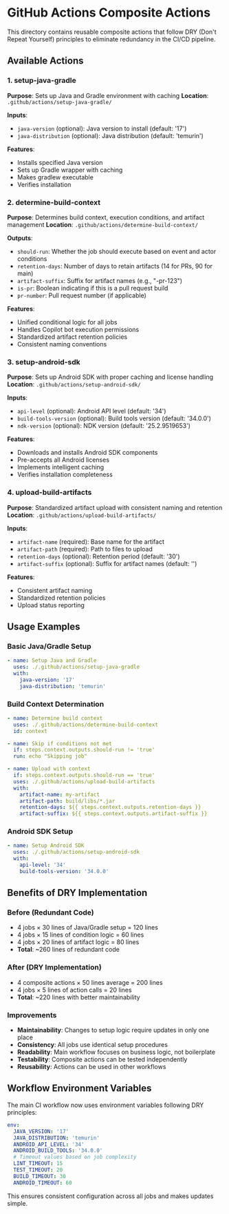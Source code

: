 # GitHub Actions Composite Actions

This directory contains reusable composite actions that follow DRY (Don't Repeat Yourself) principles to eliminate redundancy in the CI/CD pipeline.

## Available Actions

### 1. setup-java-gradle
**Purpose**: Sets up Java and Gradle environment with caching
**Location**: `.github/actions/setup-java-gradle/`

**Inputs**:
- `java-version` (optional): Java version to install (default: '17')
- `java-distribution` (optional): Java distribution (default: 'temurin')

**Features**:
- Installs specified Java version
- Sets up Gradle wrapper with caching
- Makes gradlew executable
- Verifies installation

### 2. determine-build-context
**Purpose**: Determines build context, execution conditions, and artifact management
**Location**: `.github/actions/determine-build-context/`

**Outputs**:
- `should-run`: Whether the job should execute based on event and actor conditions
- `retention-days`: Number of days to retain artifacts (14 for PRs, 90 for main)
- `artifact-suffix`: Suffix for artifact names (e.g., "-pr-123")
- `is-pr`: Boolean indicating if this is a pull request build
- `pr-number`: Pull request number (if applicable)

**Features**:
- Unified conditional logic for all jobs
- Handles Copilot bot execution permissions
- Standardized artifact retention policies
- Consistent naming conventions

### 3. setup-android-sdk
**Purpose**: Sets up Android SDK with proper caching and license handling
**Location**: `.github/actions/setup-android-sdk/`

**Inputs**:
- `api-level` (optional): Android API level (default: '34')
- `build-tools-version` (optional): Build tools version (default: '34.0.0')
- `ndk-version` (optional): NDK version (default: '25.2.9519653')

**Features**:
- Downloads and installs Android SDK components
- Pre-accepts all Android licenses
- Implements intelligent caching
- Verifies installation completeness

### 4. upload-build-artifacts
**Purpose**: Standardized artifact upload with consistent naming and retention
**Location**: `.github/actions/upload-build-artifacts/`

**Inputs**:
- `artifact-name` (required): Base name for the artifact
- `artifact-path` (required): Path to files to upload
- `retention-days` (optional): Retention period (default: '30')
- `artifact-suffix` (optional): Suffix for artifact names (default: '')

**Features**:
- Consistent artifact naming
- Standardized retention policies
- Upload status reporting

## Usage Examples

### Basic Java/Gradle Setup
```yaml
- name: Setup Java and Gradle
  uses: ./.github/actions/setup-java-gradle
  with:
    java-version: '17'
    java-distribution: 'temurin'
```

### Build Context Determination
```yaml
- name: Determine build context
  uses: ./.github/actions/determine-build-context
  id: context

- name: Skip if conditions not met
  if: steps.context.outputs.should-run != 'true'
  run: echo "Skipping job"

- name: Upload with context
  if: steps.context.outputs.should-run == 'true'
  uses: ./.github/actions/upload-build-artifacts
  with:
    artifact-name: my-artifact
    artifact-path: build/libs/*.jar
    retention-days: ${{ steps.context.outputs.retention-days }}
    artifact-suffix: ${{ steps.context.outputs.artifact-suffix }}
```

### Android SDK Setup
```yaml
- name: Setup Android SDK
  uses: ./.github/actions/setup-android-sdk
  with:
    api-level: '34'
    build-tools-version: '34.0.0'
```

## Benefits of DRY Implementation

### Before (Redundant Code)
- 4 jobs × 30 lines of Java/Gradle setup = 120 lines
- 4 jobs × 15 lines of condition logic = 60 lines  
- 4 jobs × 20 lines of artifact logic = 80 lines
- **Total**: ~260 lines of redundant code

### After (DRY Implementation)
- 4 composite actions × 50 lines average = 200 lines
- 4 jobs × 5 lines of action calls = 20 lines
- **Total**: ~220 lines with better maintainability

### Improvements
- **Maintainability**: Changes to setup logic require updates in only one place
- **Consistency**: All jobs use identical setup procedures
- **Readability**: Main workflow focuses on business logic, not boilerplate
- **Testability**: Composite actions can be tested independently
- **Reusability**: Actions can be used in other workflows

## Workflow Environment Variables

The main CI workflow now uses environment variables following DRY principles:

```yaml
env:
  JAVA_VERSION: '17'
  JAVA_DISTRIBUTION: 'temurin'
  ANDROID_API_LEVEL: '34'
  ANDROID_BUILD_TOOLS: '34.0.0'
  # Timeout values based on job complexity
  LINT_TIMEOUT: 15
  TEST_TIMEOUT: 20
  BUILD_TIMEOUT: 30
  ANDROID_TIMEOUT: 60
```

This ensures consistent configuration across all jobs and makes updates simple.